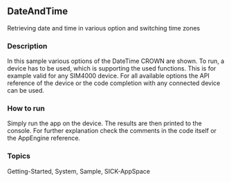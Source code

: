 ## DateAndTime
Retrieving date and time in various option and switching time zones

### Description
In this sample various options of the DateTime CROWN are shown. To run, a device
has to be used, which is supporting the used functions. This is for example valid
for any SIM4000 device. For all available options the API reference of the device
or the code completion with any connected device can be used.

### How to run
Simply run the app on the device.
The results are then printed to the console.
For further explanation check the comments in the code itself or
the AppEngine reference.

### Topics
Getting-Started, System, Sample, SICK-AppSpace